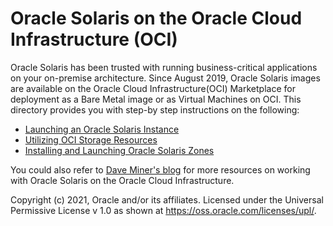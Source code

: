 # Oracle Solaris on the Oracle Cloud Infrastructure (OCI)

Oracle Solaris has been trusted with running business-critical applications on your on-premise architecture. Since August 2019, Oracle Solaris images are available on the Oracle Cloud Infrastructure(OCI) Marketplace for deployment as a Bare Metal image or as Virtual Machines on OCI. This directory provides you with step-by step instructions on the following:

- [Launching an Oracle Solaris Instance](Launch_Instance)
- [Utilizing OCI Storage Resources](Block_Storage)
- [Installing and Launching Oracle Solaris Zones](Oracle_Solaris_Zones)

You could also refer to [Dave Miner's blog](https://blogs.oracle.com/author/dave-miner) for more resources on working with Oracle Solaris on the Oracle Cloud Infrastructure. 



Copyright (c) 2021, Oracle and/or its affiliates. Licensed under the Universal Permissive License v 1.0 as shown at https://oss.oracle.com/licenses/upl/. 

